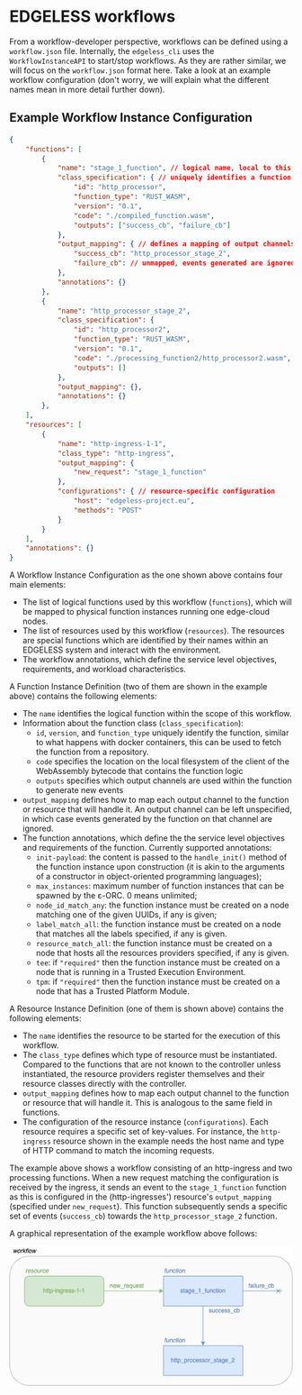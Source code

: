 # EDGELESS workflows

From a workflow-developer perspective, workflows can be defined using a
`workflow.json` file. Internally, the `edgeless_cli` uses the
`WorkflowInstanceAPI` to start/stop workflows. As they are rather similar, we
will focus on the `workflow.json` format here. Take a look at an example
workflow configuration (don't worry, we will explain what the different names
mean in more detail further down).

## Example Workflow Instance Configuration

```json
{
    "functions": [
        {
            "name": "stage_1_function", // logical name, local to this workflow
            "class_specification": { // uniquely identifies a function
                "id": "http_processor",
                "function_type": "RUST_WASM",
                "version": "0.1",
                "code": "./compiled_function.wasm",
                "outputs": ["success_cb", "failure_cb"] 
            },
            "output_mapping": { // defines a mapping of output channels to logical names of functions/resources in this workflow
                "success_cb": "http_processor_stage_2",
                "failure_cb": // unmapped, events generated are ignored
            },
            "annotations": {}
        },
        {
            "name": "http_processor_stage_2",
            "class_specification": {
                "id": "http_processor2",
                "function_type": "RUST_WASM",
                "version": "0.1",
                "code": "./processing_function2/http_processor2.wasm",
                "outputs": []
            },
            "output_mapping": {},
            "annotations": {}
        },
    ],
    "resources": [
        {
            "name": "http-ingress-1-1",
            "class_type": "http-ingress",
            "output_mapping": {
                "new_request": "stage_1_function" 
            },
            "configurations": { // resource-specific configuration
                "host": "edgeless-project.eu",
                "methods": "POST"
            }
        }
    ],
    "annotations": {}
}
```

A Workflow Instance Configuration as the one shown above contains four main
elements:

* The list of logical functions used by this workflow (`functions`), which 
  will be mapped to physical function instances running one edge-cloud nodes.
* The list of resources used by this workflow (`resources`). The resources 
  are special functions which are identified by their names within an 
  EDGELESS system and interact with the environment.
* The workflow annotations, which define the service level objectives, 
  requirements, and workload characteristics.

A Function Instance Definition (two of them are shown in the example above)
contains the following elements:

* The `name` identifies the logical function within the scope of this
  workflow.
* Information about the function class (`class_specification`):
    * `id`, `version`, and `function_type` uniquely identify the function,
      similar to what happens with docker containers, this can be used to
      fetch the function from a repository.
    * `code` specifies the location on the local filesystem
      of the client of the WebAssembly bytecode that contains the function
      logic
    * `outputs` specifies which output channels are used within the function
      to generate new events
* `output_mapping` defines how to map each output channel to the function
  or resource that will handle it. An output channel can be left unspecified,
  in which case events generated by the function on that channel are ignored.
* The function annotations, which define the the service level objectives 
  and requirements of the function. Currently supported annotations:
  * `init-payload`: the content is passed to the `handle_init()` method of the
  function instance upon construction (it is akin to the arguments of a
  constructor in object-oriented programming languages);
  * `max_instances`: maximum number of function instances that can be spawned
  by the ε-ORC. 0 means unlimited;
  * `node_id_match_any`: the function instance must be created on a node
  matching one of the given UUIDs, if any is given;
  * `label_match_all`: the function instance must be created on a node that
  matches all the labels specified, if any is given.
  * `resource_match_all`: the function instance must be created on a node that
  hosts all the resources providers specified, if any is given.
  * `tee`: if `"required"` then the function instance must be created on a node
  that is running in a Trusted Execution Environment.
  * `tpm`: if `"required"` then the function instance must be created on a node
  that has a Trusted Platform Module.

A Resource Instance Definition (one of them is shown above) contains the
following elements:

* The `name` identifies the resource to be started for the execution of
  this workflow.
* The `class_type` defines which type of resource must be instantiated.
  Compared to the functions that are not known to the controller unless
  instantiated, the resource providers register themselves and their resource
  classes directly with the controller.
* `output_mapping` defines how to map each output channel to the function
  or resource that will handle it. This is analogous to the same field
  in functions.
* The configuration of the resource instance (`configurations`). Each
  resource requires a specific set of key-values. For instance, the
  `http-ingress` resource shown in the example needs the host name
  and type of HTTP command to match the incoming requests.

The example above shows a workflow consisting of an http-ingress and two
processing functions.
When a new request matching the configuration is received
by the ingress, it sends an event to the `stage_1_function` function as
this is configured in the (http-ingresses') resource's
`output_mapping` (specified under `new_request`). This function
subsequently sends a specific set of events (`success_cb`) towards the
`http_processor_stage_2` function.

A graphical representation of the example workflow above follows:

![](figures/workflow-example.png)